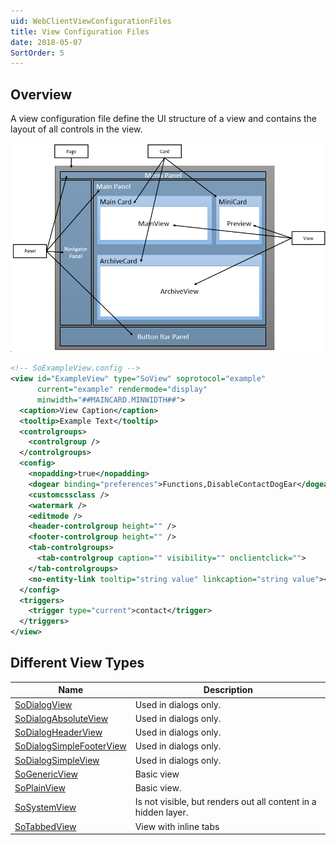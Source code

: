 ```yaml
---
uid: WebClientViewConfigurationFiles
title: View Configuration Files
date: 2018-05-07
SortOrder: 5
---
```

## Overview

A view configuration file define the UI structure of a view and contains the layout of all controls in the view.

![PageFramework](..\web-client-pagebuilder-framework2.png)

```xml
<!-- SoExampleView.config -->
<view id="ExampleView" type="SoView" soprotocol="example"
      current="example" rendermode="display"
      minwidth="##MAINCARD.MINWIDTH##">
  <caption>View Caption</caption>
  <tooltip>Example Text</tooltip>
  <controlgroups>
    <controlgroup />
  </controlgroups>
  <config>
    <nopadding>true</nopadding>
    <dogear binding="preferences">Functions,DisableContactDogEar</dogear>
    <customcssclass />
    <watermark />
    <editmode />
    <header-controlgroup height="" />
    <footer-controlgroup height="" />
    <tab-controlgroups>
      <tab-controlgroup caption="" visibility="" onclientclick="">
    </tab-controlgroups>
    <no-entity-link tooltip="string value" linkcaption="string value"></no-entity-link>
  </config>
  <triggers>
    <trigger type="current">contact</trigger>
  </triggers>
</view>
```

## Different View Types

|Name             |Description|
|-----------------|----|
|[SoDialogView](https://community.superoffice.com/documentation/SDK/SO.Web.Application/html/T_SuperOffice_CRM_Web_UI_Controls_DialogView.htm)             |Used in dialogs only.|
|[SoDialogAbsoluteView](https://community.superoffice.com/documentation/SDK/SO.Web.Application/html/T_SuperOffice_CRM_Web_UI_Controls_DialogAbsoluteView.htm)     |Used in dialogs only.|
|[SoDialogHeaderView](https://community.superoffice.com/documentation/SDK/SO.Web.Application/html/T_SuperOffice_CRM_Web_UI_Controls_DialogHeaderView.htm)       |Used in dialogs only.|
|[SoDialogSimpleFooterView](https://community.superoffice.com/documentation/SDK/SO.Web.Application/html/T_SuperOffice_CRM_Web_UI_Controls_DialogSimpleFooterView.htm) |Used in dialogs only.|
|[SoDialogSimpleView](https://community.superoffice.com/documentation/SDK/SO.Web.Application/html/T_SuperOffice_CRM_Web_UI_Controls_DialogSimpleView.htm)       |Used in dialogs only.|
|[SoGenericView](https://community.superoffice.com/documentation/SDK/SO.Web.Application/html/T_SuperOffice_DCF_Web_UI_Controls_GenericView.htm)            |Basic view|
|[SoPlainView](https://community.superoffice.com/documentation/SDK/SO.Web.Application/html/T_SuperOffice_CRM_Web_UI_Controls_PlainView.htm)              |Basic view.|
|[SoSystemView](https://community.superoffice.com/documentation/SDK/SO.Web.Application/html/T_SuperOffice_CRM_Web_UI_Controls_SystemView.htm)             |Is not visible, but renders out all content in a hidden layer.|
|[SoTabbedView](https://community.superoffice.com/documentation/SDK/SO.Web.Application/html/T_SuperOffice_CRM_Web_UI_Controls_TabbedView.htm)             |View with inline tabs|
